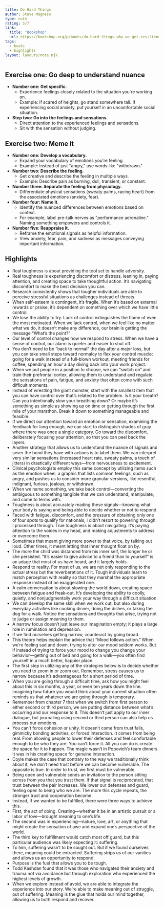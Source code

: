 ```yaml
---
title: Do Hard Things
author: Steve Magness
type: note
rating: 5/7
link:
  title: "Bookshop"
  url: https://bookshop.org/p/books/do-hard-things-why-we-get-resilience-wrong-and-the-surprising-science-of-real-toughness-steve-magness/18829968
tags:
  - books
  - highlights
layout: layouts/note.njk
---
```


## Exercise one: Go deep to understand nuance

- **Number one: Get specific.**
	- Experience feelings closely related to the situation you're working on.
	- Example: If scared of heights, go stand somewhere tall. If experiencing social anxiety, put yourself in an uncomfortable social situation.
- **Step two: Go into the feelings and sensations.**
	- Direct attention to the experienced feelings and sensations.
	- Sit with the sensation without judging.

## Exercise two: Meme it

- **Number one: Develop a vocabulary.**
	- Expand your vocabulary of emotions you're feeling.
	- Example: Instead of just "angry," use words like "withdrawn."
- **Number two: Describe the feeling.**
	- Get creative and describe the feeling in multiple ways.
	- Example: Describe pain as burning, dull, transient, or constant.
- **Number three: Separate the feeling from physiology.**
	- Differentiate physical sensations (sweaty palms, racing heart) from the associated emotions (anxiety, fear).
- **Number four: Name it.**
	- Identify the nuanced differences between emotions based on context.
	- For example, label pre-talk nerves as "performance adrenaline." Naming something empowers and controls it.
- **Number five: Reappraise it.**
	- Reframe the emotional signals as helpful information.
	- View anxiety, fear, pain, and sadness as messages conveying important information.

## Highlights
- Real toughness is about providing the tool set to handle adversity.
- Real toughness is experiencing discomfort or distress, leaning in, paying attention, and creating space to take thoughtful action. It’s navigating discomfort to make the best decision you can.
- Research consistently shows that tougher individuals are able to perceive stressful situations as challenges instead of threats.
- When self-esteem is contingent, it’s fragile. When it’s based on external rewards or praise, it’s dependent on something over which we have little control.
- We lose the ability to try. Lack of control extinguishes the flame of even the most motivated. When we lack control, when we feel like no matter what we do, it doesn’t make any difference, our brain is getting the message “What’s the point?”
- Our level of control changes how we respond to stress. When we have a sense of control, our alarm is quieter and easier to shut off.
- You don’t need to be “back to normal” the day after a major loss, but you can take small steps toward normalcy to flex your control muscle: going for a walk instead of a full-blown workout, meeting friends for coffee, spending an hour a day diving back into your work project.
- When we put people in a position to choose, we can “switch on” and train their prefrontal cortex, allowing them to understand and regulate the sensations of pain, fatigue, and anxiety that often come with such difficult moments.
- Instead of wrestling the giant monster, start with the smallest item that you can have control over that’s related to the problem. Is it your breath? Can you intentionally slow your breathing down? Or maybe it’s something as simple as showing up on time or getting through the first mile of your marathon. Break it down to something manageable and feasible.
- If we direct our attention toward an emotion or sensation, examining the feedback for long enough, we can start to distinguish shades of gray where there was once a single category. Go toward the discomfort, deliberately focusing your attention, so that you can peel back the layers.
- Another strategy that allows us to understand the nuance of signals and sever the bond they have with actions is to label them. We can interpret very similar sensations (increased heart rate, sweaty palms, a touch of jitters) in drastically different ways—from nervousness to excitement.
- Clinical psychologists employ this same concept by utilizing items such as the emotion wheel, a graphic that lists common feelings, such as angry, and pushes us to consider more granular versions, like resentful, indignant, furious, jealous, or withdrawn.
- When we name something, we take back control—converting the ambiguous to something tangible that we can understand, manipulate, and come to terms with.
- Toughness is about accurately reading these signals—knowing what your body is saying and being able to decide whether or not to respond.
- Faced with fatigue, discomfort, and the pressure of obtaining only one of four spots to qualify for nationals, I didn’t resort to powering through. I processed through. True toughness is about navigating. It’s paying attention to the voices in my head, and making adjustments to address or overcome them.
- Sometimes that meant giving more power to that voice, by talking out loud. Other times, it meant letting that inner thought float on by.
- The more the child was distanced from his inner self, the longer he or she persisted. “It’s easier to give advice to a friend than to yourself” is an adage that most of us have heard, and it largely holds.
- Respond to reality. For most of us, we are not only responding to the actual stress but the reverberations of it. Tough individuals learn to match perception with reality so that they marshal the appropriate response instead of an exaggerated one.
- A calm conversation is about slowing the world down, creating space between fatigue and freak-out. It’s developing the ability to coolly, quietly, and nonjudgmentally work your way through a difficult situation.
- We can develop the same skill when we work out, but also during everyday activities like cooking dinner, doing the dishes, or taking the dog for a walk. Notice the sensations and thoughts that arise, trying not to judge or assign meaning to them.
- A narrow focus doesn’t just leave our imagination empty; it plays a large role in rumination and depression.
- If we find ourselves getting narrow, counteract by going broad.
- This theory helps explain the advice that “Mood follows action.” When we’re feeling sad and down, trying to alter our mood seldom works. But if instead of trying to force your mood to change you change your behavior—getting out of bed and going for a walk—you often find yourself in a much better, happier place.
- The first step in utilizing any of the strategies below is to decide whether you need to zoom in or zoom out. Remember, stress causes us to narrow because it’s advantageous for a short period of time.
- When you are going through a difficult time, ask how you might feel about this in six months, a year, or even ten years down the line. Imagining how future you would think about your current situation often reminds us that whatever we are going through is temporary.
- Remember from chapter 7 that when we switch from first person to either second or third person, we are putting distance between what’s occurring and our response to it. This doesn’t just apply to our inner dialogue, but journaling using second or third person can also help us process our emotions.
- You can’t force cohesion or unity. It doesn’t come from trust falls, gimmicky bonding activities, or forced interaction. It comes from being real. From allowing people to lower their defenses and feel comfortable enough to be who they are. You can’t force it. All you can do is create the space for it to happen. The magic wasn’t in Popovich’s team dinners. It was in his creating space for genuine interaction.
- Coyle makes the case that contrary to the way we traditionally think about it, we don’t need trust before we can become vulnerable. The opposite is true. In order to trust, we first must be vulnerable.
- Being open and vulnerable sends an invitation to the person sitting across from you that you trust them. If that signal is reciprocated, that trust between the pair increases. We lower our defenses and guard, feeling open to being who we are. The more this cycle repeats, the stronger trust and cooperation become.
- Instead, if we wanted to be fulfilled, there were three ways to achieve this.
- First, the act of doing. Creating—whether it be in an artistic pursuit or a labor of love—brought meaning to one’s life.
- The second was in experiencing—nature, love, art, or anything that might create the sensation of awe and expand one’s perspective of the world.
- The third key to fulfillment would catch most off guard, but this particular audience was likely expecting it: suffering.
- To him, suffering wasn’t to be sought out. But if we found ourselves there, meaning could be extracted. Suffering strips us of our vanities and allows us an opportunity to respond.
- Purpose is the fuel that allows you to be tough.
- Todd Kashdan found that it was those who navigated their anxiety and trauma not via avoidance but through exploration who experienced the highest levels of growth.
- When we explore instead of avoid, we are able to integrate the experience into our story. We’re able to make meaning out of struggle, out of suffering. Meaning is the glue that holds our mind together, allowing us to both respond and recover.
